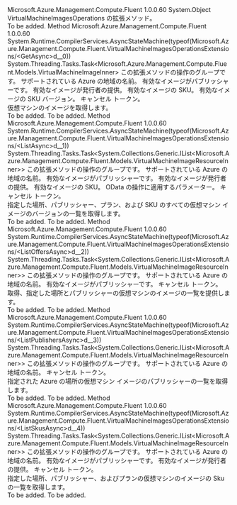 <Type Name="VirtualMachineImagesOperationsExtensions" FullName="Microsoft.Azure.Management.Compute.Fluent.VirtualMachineImagesOperationsExtensions">
  <TypeSignature Language="C#" Value="public static class VirtualMachineImagesOperationsExtensions" />
  <TypeSignature Language="ILAsm" Value=".class public auto ansi abstract sealed beforefieldinit VirtualMachineImagesOperationsExtensions extends System.Object" />
  <TypeSignature Language="DocId" Value="T:Microsoft.Azure.Management.Compute.Fluent.VirtualMachineImagesOperationsExtensions" />
  <TypeSignature Language="VB.NET" Value="Public Module VirtualMachineImagesOperationsExtensions" />
  <TypeSignature Language="F#" Value="type VirtualMachineImagesOperationsExtensions = class" />
  <AssemblyInfo>
    <AssemblyName>Microsoft.Azure.Management.Compute.Fluent</AssemblyName>
    <AssemblyVersion>1.0.0.60</AssemblyVersion>
  </AssemblyInfo>
  <Base>
    <BaseTypeName>System.Object</BaseTypeName>
  </Base>
  <Interfaces />
  <Docs>
    <summary>
            VirtualMachineImagesOperations の拡張メソッド。
            </summary>
    <remarks>To be added.</remarks>
  </Docs>
  <Members>
    <Member MemberName="GetAsync">
      <MemberSignature Language="C#" Value="public static System.Threading.Tasks.Task&lt;Microsoft.Azure.Management.Compute.Fluent.Models.VirtualMachineImageInner&gt; GetAsync (this Microsoft.Azure.Management.Compute.Fluent.IVirtualMachineImagesOperations operations, string location, string publisherName, string offer, string skus, string version, System.Threading.CancellationToken cancellationToken = null);" />
      <MemberSignature Language="ILAsm" Value=".method public static hidebysig class System.Threading.Tasks.Task`1&lt;class Microsoft.Azure.Management.Compute.Fluent.Models.VirtualMachineImageInner&gt; GetAsync(class Microsoft.Azure.Management.Compute.Fluent.IVirtualMachineImagesOperations operations, string location, string publisherName, string offer, string skus, string version, valuetype System.Threading.CancellationToken cancellationToken) cil managed" />
      <MemberSignature Language="DocId" Value="M:Microsoft.Azure.Management.Compute.Fluent.VirtualMachineImagesOperationsExtensions.GetAsync(Microsoft.Azure.Management.Compute.Fluent.IVirtualMachineImagesOperations,System.String,System.String,System.String,System.String,System.String,System.Threading.CancellationToken)" />
      <MemberSignature Language="F#" Value="static member GetAsync : Microsoft.Azure.Management.Compute.Fluent.IVirtualMachineImagesOperations * string * string * string * string * string * System.Threading.CancellationToken -&gt; System.Threading.Tasks.Task&lt;Microsoft.Azure.Management.Compute.Fluent.Models.VirtualMachineImageInner&gt;" Usage="Microsoft.Azure.Management.Compute.Fluent.VirtualMachineImagesOperationsExtensions.GetAsync (operations, location, publisherName, offer, skus, version, cancellationToken)" />
      <MemberType>Method</MemberType>
      <AssemblyInfo>
        <AssemblyName>Microsoft.Azure.Management.Compute.Fluent</AssemblyName>
        <AssemblyVersion>1.0.0.60</AssemblyVersion>
      </AssemblyInfo>
      <Attributes>
        <Attribute>
          <AttributeName>System.Runtime.CompilerServices.AsyncStateMachine(typeof(Microsoft.Azure.Management.Compute.Fluent.VirtualMachineImagesOperationsExtensions/&lt;GetAsync&gt;d__0))</AttributeName>
        </Attribute>
      </Attributes>
      <ReturnValue>
        <ReturnType>System.Threading.Tasks.Task&lt;Microsoft.Azure.Management.Compute.Fluent.Models.VirtualMachineImageInner&gt;</ReturnType>
      </ReturnValue>
      <Parameters>
        <Parameter Name="operations" Type="Microsoft.Azure.Management.Compute.Fluent.IVirtualMachineImagesOperations" RefType="this" />
        <Parameter Name="location" Type="System.String" />
        <Parameter Name="publisherName" Type="System.String" />
        <Parameter Name="offer" Type="System.String" />
        <Parameter Name="skus" Type="System.String" />
        <Parameter Name="version" Type="System.String" />
        <Parameter Name="cancellationToken" Type="System.Threading.CancellationToken" />
      </Parameters>
      <Docs>
        <param name="operations">
            この拡張メソッドの操作のグループです。
            </param>
        <param name="location">
            サポートされている Azure の地域の名前。
            </param>
        <param name="publisherName">
            有効なイメージがパブリッシャーです。
            </param>
        <param name="offer">
            有効なイメージが発行者の提供。
            </param>
        <param name="skus">
            有効なイメージの SKU。
            </param>
        <param name="version">
            有効なイメージの SKU バージョン。
            </param>
        <param name="cancellationToken">
            キャンセル トークン。
            </param>
        <summary>
            仮想マシンのイメージを取得します。
            </summary>
        <returns>To be added.</returns>
        <remarks>To be added.</remarks>
      </Docs>
    </Member>
    <Member MemberName="ListAsync">
      <MemberSignature Language="C#" Value="public static System.Threading.Tasks.Task&lt;System.Collections.Generic.IList&lt;Microsoft.Azure.Management.Compute.Fluent.Models.VirtualMachineImageResourceInner&gt;&gt; ListAsync (this Microsoft.Azure.Management.Compute.Fluent.IVirtualMachineImagesOperations operations, string location, string publisherName, string offer, string skus, Microsoft.Rest.Azure.OData.ODataQuery&lt;Microsoft.Azure.Management.Compute.Fluent.Models.VirtualMachineImageResourceInner&gt; odataQuery = null, System.Threading.CancellationToken cancellationToken = null);" />
      <MemberSignature Language="ILAsm" Value=".method public static hidebysig class System.Threading.Tasks.Task`1&lt;class System.Collections.Generic.IList`1&lt;class Microsoft.Azure.Management.Compute.Fluent.Models.VirtualMachineImageResourceInner&gt;&gt; ListAsync(class Microsoft.Azure.Management.Compute.Fluent.IVirtualMachineImagesOperations operations, string location, string publisherName, string offer, string skus, class Microsoft.Rest.Azure.OData.ODataQuery`1&lt;class Microsoft.Azure.Management.Compute.Fluent.Models.VirtualMachineImageResourceInner&gt; odataQuery, valuetype System.Threading.CancellationToken cancellationToken) cil managed" />
      <MemberSignature Language="DocId" Value="M:Microsoft.Azure.Management.Compute.Fluent.VirtualMachineImagesOperationsExtensions.ListAsync(Microsoft.Azure.Management.Compute.Fluent.IVirtualMachineImagesOperations,System.String,System.String,System.String,System.String,Microsoft.Rest.Azure.OData.ODataQuery{Microsoft.Azure.Management.Compute.Fluent.Models.VirtualMachineImageResourceInner},System.Threading.CancellationToken)" />
      <MemberSignature Language="F#" Value="static member ListAsync : Microsoft.Azure.Management.Compute.Fluent.IVirtualMachineImagesOperations * string * string * string * string * Microsoft.Rest.Azure.OData.ODataQuery&lt;Microsoft.Azure.Management.Compute.Fluent.Models.VirtualMachineImageResourceInner&gt; * System.Threading.CancellationToken -&gt; System.Threading.Tasks.Task&lt;System.Collections.Generic.IList&lt;Microsoft.Azure.Management.Compute.Fluent.Models.VirtualMachineImageResourceInner&gt;&gt;" Usage="Microsoft.Azure.Management.Compute.Fluent.VirtualMachineImagesOperationsExtensions.ListAsync (operations, location, publisherName, offer, skus, odataQuery, cancellationToken)" />
      <MemberType>Method</MemberType>
      <AssemblyInfo>
        <AssemblyName>Microsoft.Azure.Management.Compute.Fluent</AssemblyName>
        <AssemblyVersion>1.0.0.60</AssemblyVersion>
      </AssemblyInfo>
      <Attributes>
        <Attribute>
          <AttributeName>System.Runtime.CompilerServices.AsyncStateMachine(typeof(Microsoft.Azure.Management.Compute.Fluent.VirtualMachineImagesOperationsExtensions/&lt;ListAsync&gt;d__1))</AttributeName>
        </Attribute>
      </Attributes>
      <ReturnValue>
        <ReturnType>System.Threading.Tasks.Task&lt;System.Collections.Generic.IList&lt;Microsoft.Azure.Management.Compute.Fluent.Models.VirtualMachineImageResourceInner&gt;&gt;</ReturnType>
      </ReturnValue>
      <Parameters>
        <Parameter Name="operations" Type="Microsoft.Azure.Management.Compute.Fluent.IVirtualMachineImagesOperations" RefType="this" />
        <Parameter Name="location" Type="System.String" />
        <Parameter Name="publisherName" Type="System.String" />
        <Parameter Name="offer" Type="System.String" />
        <Parameter Name="skus" Type="System.String" />
        <Parameter Name="odataQuery" Type="Microsoft.Rest.Azure.OData.ODataQuery&lt;Microsoft.Azure.Management.Compute.Fluent.Models.VirtualMachineImageResourceInner&gt;" />
        <Parameter Name="cancellationToken" Type="System.Threading.CancellationToken" />
      </Parameters>
      <Docs>
        <param name="operations">
            この拡張メソッドの操作のグループです。
            </param>
        <param name="location">
            サポートされている Azure の地域の名前。
            </param>
        <param name="publisherName">
            有効なイメージがパブリッシャーです。
            </param>
        <param name="offer">
            有効なイメージが発行者の提供。
            </param>
        <param name="skus">
            有効なイメージの SKU。
            </param>
        <param name="odataQuery">
            OData の操作に適用するパラメーター。
            </param>
        <param name="cancellationToken">
            キャンセル トークン。
            </param>
        <summary>
            指定した場所、パブリッシャー、プラン、および SKU のすべての仮想マシン イメージのバージョンの一覧を取得します。
            </summary>
        <returns>To be added.</returns>
        <remarks>To be added.</remarks>
      </Docs>
    </Member>
    <Member MemberName="ListOffersAsync">
      <MemberSignature Language="C#" Value="public static System.Threading.Tasks.Task&lt;System.Collections.Generic.IList&lt;Microsoft.Azure.Management.Compute.Fluent.Models.VirtualMachineImageResourceInner&gt;&gt; ListOffersAsync (this Microsoft.Azure.Management.Compute.Fluent.IVirtualMachineImagesOperations operations, string location, string publisherName, System.Threading.CancellationToken cancellationToken = null);" />
      <MemberSignature Language="ILAsm" Value=".method public static hidebysig class System.Threading.Tasks.Task`1&lt;class System.Collections.Generic.IList`1&lt;class Microsoft.Azure.Management.Compute.Fluent.Models.VirtualMachineImageResourceInner&gt;&gt; ListOffersAsync(class Microsoft.Azure.Management.Compute.Fluent.IVirtualMachineImagesOperations operations, string location, string publisherName, valuetype System.Threading.CancellationToken cancellationToken) cil managed" />
      <MemberSignature Language="DocId" Value="M:Microsoft.Azure.Management.Compute.Fluent.VirtualMachineImagesOperationsExtensions.ListOffersAsync(Microsoft.Azure.Management.Compute.Fluent.IVirtualMachineImagesOperations,System.String,System.String,System.Threading.CancellationToken)" />
      <MemberSignature Language="F#" Value="static member ListOffersAsync : Microsoft.Azure.Management.Compute.Fluent.IVirtualMachineImagesOperations * string * string * System.Threading.CancellationToken -&gt; System.Threading.Tasks.Task&lt;System.Collections.Generic.IList&lt;Microsoft.Azure.Management.Compute.Fluent.Models.VirtualMachineImageResourceInner&gt;&gt;" Usage="Microsoft.Azure.Management.Compute.Fluent.VirtualMachineImagesOperationsExtensions.ListOffersAsync (operations, location, publisherName, cancellationToken)" />
      <MemberType>Method</MemberType>
      <AssemblyInfo>
        <AssemblyName>Microsoft.Azure.Management.Compute.Fluent</AssemblyName>
        <AssemblyVersion>1.0.0.60</AssemblyVersion>
      </AssemblyInfo>
      <Attributes>
        <Attribute>
          <AttributeName>System.Runtime.CompilerServices.AsyncStateMachine(typeof(Microsoft.Azure.Management.Compute.Fluent.VirtualMachineImagesOperationsExtensions/&lt;ListOffersAsync&gt;d__2))</AttributeName>
        </Attribute>
      </Attributes>
      <ReturnValue>
        <ReturnType>System.Threading.Tasks.Task&lt;System.Collections.Generic.IList&lt;Microsoft.Azure.Management.Compute.Fluent.Models.VirtualMachineImageResourceInner&gt;&gt;</ReturnType>
      </ReturnValue>
      <Parameters>
        <Parameter Name="operations" Type="Microsoft.Azure.Management.Compute.Fluent.IVirtualMachineImagesOperations" RefType="this" />
        <Parameter Name="location" Type="System.String" />
        <Parameter Name="publisherName" Type="System.String" />
        <Parameter Name="cancellationToken" Type="System.Threading.CancellationToken" />
      </Parameters>
      <Docs>
        <param name="operations">
            この拡張メソッドの操作のグループです。
            </param>
        <param name="location">
            サポートされている Azure の地域の名前。
            </param>
        <param name="publisherName">
            有効なイメージがパブリッシャーです。
            </param>
        <param name="cancellationToken">
            キャンセル トークン。
            </param>
        <summary>
            取得、指定した場所とパブリッシャーの仮想マシンのイメージの一覧を提供します。
            </summary>
        <returns>To be added.</returns>
        <remarks>To be added.</remarks>
      </Docs>
    </Member>
    <Member MemberName="ListPublishersAsync">
      <MemberSignature Language="C#" Value="public static System.Threading.Tasks.Task&lt;System.Collections.Generic.IList&lt;Microsoft.Azure.Management.Compute.Fluent.Models.VirtualMachineImageResourceInner&gt;&gt; ListPublishersAsync (this Microsoft.Azure.Management.Compute.Fluent.IVirtualMachineImagesOperations operations, string location, System.Threading.CancellationToken cancellationToken = null);" />
      <MemberSignature Language="ILAsm" Value=".method public static hidebysig class System.Threading.Tasks.Task`1&lt;class System.Collections.Generic.IList`1&lt;class Microsoft.Azure.Management.Compute.Fluent.Models.VirtualMachineImageResourceInner&gt;&gt; ListPublishersAsync(class Microsoft.Azure.Management.Compute.Fluent.IVirtualMachineImagesOperations operations, string location, valuetype System.Threading.CancellationToken cancellationToken) cil managed" />
      <MemberSignature Language="DocId" Value="M:Microsoft.Azure.Management.Compute.Fluent.VirtualMachineImagesOperationsExtensions.ListPublishersAsync(Microsoft.Azure.Management.Compute.Fluent.IVirtualMachineImagesOperations,System.String,System.Threading.CancellationToken)" />
      <MemberSignature Language="F#" Value="static member ListPublishersAsync : Microsoft.Azure.Management.Compute.Fluent.IVirtualMachineImagesOperations * string * System.Threading.CancellationToken -&gt; System.Threading.Tasks.Task&lt;System.Collections.Generic.IList&lt;Microsoft.Azure.Management.Compute.Fluent.Models.VirtualMachineImageResourceInner&gt;&gt;" Usage="Microsoft.Azure.Management.Compute.Fluent.VirtualMachineImagesOperationsExtensions.ListPublishersAsync (operations, location, cancellationToken)" />
      <MemberType>Method</MemberType>
      <AssemblyInfo>
        <AssemblyName>Microsoft.Azure.Management.Compute.Fluent</AssemblyName>
        <AssemblyVersion>1.0.0.60</AssemblyVersion>
      </AssemblyInfo>
      <Attributes>
        <Attribute>
          <AttributeName>System.Runtime.CompilerServices.AsyncStateMachine(typeof(Microsoft.Azure.Management.Compute.Fluent.VirtualMachineImagesOperationsExtensions/&lt;ListPublishersAsync&gt;d__3))</AttributeName>
        </Attribute>
      </Attributes>
      <ReturnValue>
        <ReturnType>System.Threading.Tasks.Task&lt;System.Collections.Generic.IList&lt;Microsoft.Azure.Management.Compute.Fluent.Models.VirtualMachineImageResourceInner&gt;&gt;</ReturnType>
      </ReturnValue>
      <Parameters>
        <Parameter Name="operations" Type="Microsoft.Azure.Management.Compute.Fluent.IVirtualMachineImagesOperations" RefType="this" />
        <Parameter Name="location" Type="System.String" />
        <Parameter Name="cancellationToken" Type="System.Threading.CancellationToken" />
      </Parameters>
      <Docs>
        <param name="operations">
            この拡張メソッドの操作のグループです。
            </param>
        <param name="location">
            サポートされている Azure の地域の名前。
            </param>
        <param name="cancellationToken">
            キャンセル トークン。
            </param>
        <summary>
            指定された Azure の場所の仮想マシン イメージのパブリッシャーの一覧を取得します。
            </summary>
        <returns>To be added.</returns>
        <remarks>To be added.</remarks>
      </Docs>
    </Member>
    <Member MemberName="ListSkusAsync">
      <MemberSignature Language="C#" Value="public static System.Threading.Tasks.Task&lt;System.Collections.Generic.IList&lt;Microsoft.Azure.Management.Compute.Fluent.Models.VirtualMachineImageResourceInner&gt;&gt; ListSkusAsync (this Microsoft.Azure.Management.Compute.Fluent.IVirtualMachineImagesOperations operations, string location, string publisherName, string offer, System.Threading.CancellationToken cancellationToken = null);" />
      <MemberSignature Language="ILAsm" Value=".method public static hidebysig class System.Threading.Tasks.Task`1&lt;class System.Collections.Generic.IList`1&lt;class Microsoft.Azure.Management.Compute.Fluent.Models.VirtualMachineImageResourceInner&gt;&gt; ListSkusAsync(class Microsoft.Azure.Management.Compute.Fluent.IVirtualMachineImagesOperations operations, string location, string publisherName, string offer, valuetype System.Threading.CancellationToken cancellationToken) cil managed" />
      <MemberSignature Language="DocId" Value="M:Microsoft.Azure.Management.Compute.Fluent.VirtualMachineImagesOperationsExtensions.ListSkusAsync(Microsoft.Azure.Management.Compute.Fluent.IVirtualMachineImagesOperations,System.String,System.String,System.String,System.Threading.CancellationToken)" />
      <MemberSignature Language="F#" Value="static member ListSkusAsync : Microsoft.Azure.Management.Compute.Fluent.IVirtualMachineImagesOperations * string * string * string * System.Threading.CancellationToken -&gt; System.Threading.Tasks.Task&lt;System.Collections.Generic.IList&lt;Microsoft.Azure.Management.Compute.Fluent.Models.VirtualMachineImageResourceInner&gt;&gt;" Usage="Microsoft.Azure.Management.Compute.Fluent.VirtualMachineImagesOperationsExtensions.ListSkusAsync (operations, location, publisherName, offer, cancellationToken)" />
      <MemberType>Method</MemberType>
      <AssemblyInfo>
        <AssemblyName>Microsoft.Azure.Management.Compute.Fluent</AssemblyName>
        <AssemblyVersion>1.0.0.60</AssemblyVersion>
      </AssemblyInfo>
      <Attributes>
        <Attribute>
          <AttributeName>System.Runtime.CompilerServices.AsyncStateMachine(typeof(Microsoft.Azure.Management.Compute.Fluent.VirtualMachineImagesOperationsExtensions/&lt;ListSkusAsync&gt;d__4))</AttributeName>
        </Attribute>
      </Attributes>
      <ReturnValue>
        <ReturnType>System.Threading.Tasks.Task&lt;System.Collections.Generic.IList&lt;Microsoft.Azure.Management.Compute.Fluent.Models.VirtualMachineImageResourceInner&gt;&gt;</ReturnType>
      </ReturnValue>
      <Parameters>
        <Parameter Name="operations" Type="Microsoft.Azure.Management.Compute.Fluent.IVirtualMachineImagesOperations" RefType="this" />
        <Parameter Name="location" Type="System.String" />
        <Parameter Name="publisherName" Type="System.String" />
        <Parameter Name="offer" Type="System.String" />
        <Parameter Name="cancellationToken" Type="System.Threading.CancellationToken" />
      </Parameters>
      <Docs>
        <param name="operations">
            この拡張メソッドの操作のグループです。
            </param>
        <param name="location">
            サポートされている Azure の地域の名前。
            </param>
        <param name="publisherName">
            有効なイメージがパブリッシャーです。
            </param>
        <param name="offer">
            有効なイメージが発行者の提供。
            </param>
        <param name="cancellationToken">
            キャンセル トークン。
            </param>
        <summary>
            指定した場所、パブリッシャー、およびプランの仮想マシンのイメージの Sku の一覧を取得します。
            </summary>
        <returns>To be added.</returns>
        <remarks>To be added.</remarks>
      </Docs>
    </Member>
  </Members>
</Type>